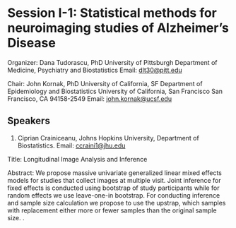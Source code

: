 # Session I-1: Statistical methods for neuroimaging studies of Alzheimer’s Disease

Organizer: Dana Tudorascu, PhD
University of Pittsburgh
Department of Medicine, Psychiatry and Biostatistics
Email: dlt30@pitt.edu

Chair: John Kornak, PhD
University of California, SF
Department of Epidemiology and Biostatistics
University of California, San Francisco
San Francisco, CA 94158-2549
Email: john.kornak@ucsf.edu

## Speakers

1.    Ciprian Crainiceanu, Johns Hopkins University, Department of Biostatistics. Email: ccraini1@jhu.edu
 
Title: Longitudinal Image Analysis and Inference
 
Abstract: We propose massive univariate generalized linear mixed effects models for studies that collect images at multiple visit. Joint inference for fixed effects is conducted using bootstrap of study participants while for random effects we use leave-one-in bootstrap. For conducting inference and sample size calculation we propose to use the upstrap, which samples with replacement either more or fewer samples than the original sample size.
. 

